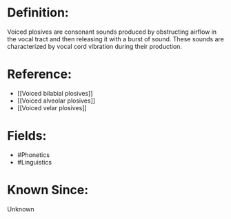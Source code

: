 

# Definition:
Voiced plosives are consonant sounds produced by obstructing airflow in the vocal tract and then releasing it with a burst of sound. These sounds are characterized by vocal cord vibration during their production.

# Reference:
- [[Voiced bilabial plosives]]
- [[Voiced alveolar plosives]]
- [[Voiced velar plosives]]

# Fields: 
- #Phonetics
- #Linguistics

# Known Since:
Unknown

